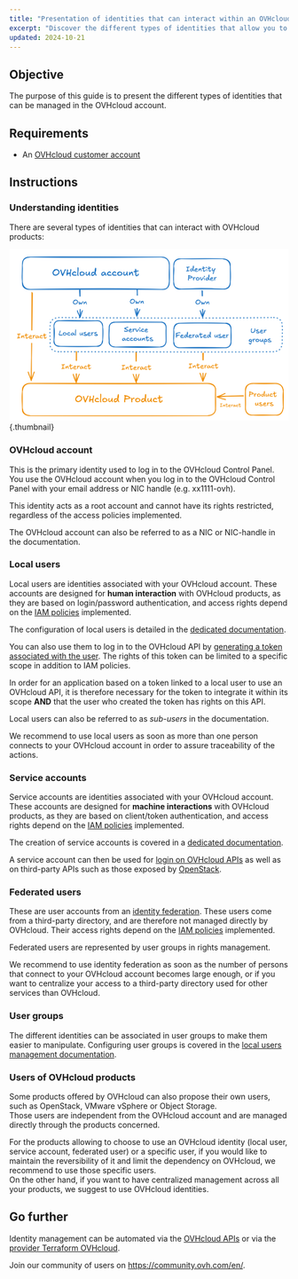 ```yaml
---
title: "Presentation of identities that can interact within an OVHcloud account"
excerpt: "Discover the different types of identities that allow you to interact with an OVHcloud product"
updated: 2024-10-21
---
```


## Objective

The purpose of this guide is to present the different types of identities that can be managed in the OVHcloud account.

## Requirements

- An [OVHcloud customer account](/pages/account_and_service_management/account_information/ovhcloud-account-creation)

## Instructions

### Understanding identities

There are several types of identities that can interact with OVHcloud products:

![identities-types](images/identities_types.png){.thumbnail}

### OVHcloud account

This is the primary identity used to log in to the OVHcloud Control Panel. You use the OVHcloud account when you log in to the OVHcloud Control Panel with your email address or NIC handle (e.g. xx1111-ovh).

This identity acts as a root account and cannot have its rights restricted, regardless of the access policies implemented.

The OVHcloud account can also be referred to as a NIC or NIC-handle in the documentation.

### Local users

Local users are identities associated with your OVHcloud account. These accounts are designed for **human interaction** with OVHcloud products, as they are based on login/password authentication, and access rights depend on the [IAM policies](/pages/account_and_service_management/account_information/iam-policy-ui) implemented.

The configuration of local users is detailed in the [dedicated documentation](/pages/account_and_service_management/account_information/ovhcloud-users-management).

You can also use them to log in to the OVHcloud API by [generating a token associated with the user](/pages/manage_and_operate/api/first-steps). The rights of this token can be limited to a specific scope in addition to IAM policies.

In order for an application based on a token linked to a local user to use an OVHcloud API, it is therefore necessary for the token to integrate it within its scope **AND** that the user who created the token has rights on this API.

Local users can also be referred to as *sub-users* in the documentation.

We recommend to use local users as soon as more than one person connects to your OVHcloud account in order to assure traceability of the actions.

### Service accounts

Service accounts are identities associated with your OVHcloud account. These accounts are designed for **machine interactions** with OVHcloud products, as they are based on client/token authentication, and access rights depend on the [IAM policies](/pages/account_and_service_management/account_information/iam-policy-ui) implemented.

The creation of service accounts is covered in a [dedicated documentation](/pages/manage_and_operate/api/manage-service-account).

A service account can then be used for [login on OVHcloud APIs](/pages/account_and_service_management/account_information/authenticate-api-with-service-account) as well as on third-party APIs such as those exposed by [OpenStack](/pages/manage_and_operate/iam/authenticate-api-openstack-with-service-account).

### Federated users

These are user accounts from an [identity federation](/products/manage-operate-user-federation). These users come from a third-party directory, and are therefore not managed directly by OVHcloud. Their access rights depend on the [IAM policies](/pages/account_and_service_management/account_information/iam-policy-ui) implemented.

Federated users are represented by user groups in rights management.

We recommend to use identity federation as soon as the number of persons that connect to your OVHcloud account becomes large enough, or if you want to centralize your access to a third-party directory used for other services than OVHcloud.

### User groups

The different identities can be associated in user groups to make them easier to manipulate.
Configuring user groups is covered in the [local users management documentation](/pages/account_and_service_management/account_information/ovhcloud-users-management).

### Users of OVHcloud products

Some products offered by OVHcloud can also propose their own users, such as OpenStack, VMware vSphere or Object Storage.  
Those users are independent from the OVHcloud account and are managed directly through the products concerned.

For the products allowing to choose to use an OVHcloud identity (local user, service account, federated user) or a specific user, if you would like to maintain the reversibility of it and limit the dependency on OVHcloud, we recommend to use those specific users.  
On the other hand, if you want to have centralized management across all your products, we suggest to use OVHcloud identities.

## Go further

Identity management can be automated via the [OVHcloud APIs](/pages/manage_and_operate/api/first-steps) or via the [provider Terraform OVHcloud](/pages/manage_and_operate/terraform/terraform-at-ovhcloud).

Join our community of users on <https://community.ovh.com/en/>.
